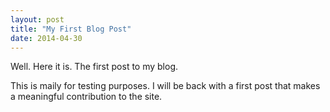 ```yaml
---
layout: post
title: "My First Blog Post"
date: 2014-04-30
---
```


Well. Here it is. The first post to my blog.

This is maily for testing purposes. I will be back with a first post that makes a meaningful contribution to the site.
